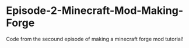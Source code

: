 Episode-2-Minecraft-Mod-Making-Forge
====================================

Code from the secound episode of making a minecraft forge mod tutorial!
